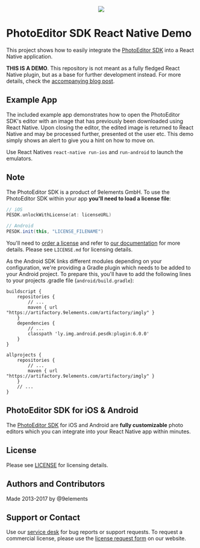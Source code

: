 <p align="center">
  <img src="http://static.photoeditorsdk.com/logo.png" />
</p>

# PhotoEditor SDK React Native Demo
This project shows how to easily integrate the [PhotoEditor SDK](https://www.photoeditorsdk.com/?utm_campaign=Projects&utm_source=Github&utm_medium=Side_Projects&utm_content=React-Native-Demo) into a React Native application. 

**THIS IS A DEMO**. This repository is not meant as a fully fledged React Native plugin, but as a base for further development instead. For more details, check the [accompanying blog post](https://blog.photoeditorsdk.com/photoeditor-sdk-react-native-15179c589a55#.s6c81ua7w).

## Example App
The included example app demonstrates how to open the PhotoEditor SDK's editor with an image that has previously been downloaded using React Native. Upon closing the editor, the edited image is returned to React Native and may be processed further, presented ot the user etc. This demo simply shows an alert to give you a hint on how to move on.

Use React Natives `react-native run-ios` and `run-android` to launch the emulators.

## Note
The PhotoEditor SDK is a product of 9elements GmbH. 
To use the PhotoEditor SDK within your app **you'll need to load a license file**:

```swift
// iOS
PESDK.unlockWithLicense(at: licenseURL)
```

```java
// Android
PESDK.init(this, "LICENSE_FILENAME")
```

You'll need to [order a license](https://www.photoeditorsdk.com/pricing#contact/?utm_campaign=Projects&utm_source=Github&utm_medium=Side_Projects&utm_content=React-Native-Demo) and refer to [our documentation](https://docs.photoeditorsdk.com?utm_campaign=Projects&utm_source=Github&utm_medium=Side_Projects&utm_content=React-Native-Demo) for more details. Please see `LICENSE.md` for licensing details.

As the Android SDK links different modules depending on your configuration, we're providing a Gradle plugin which needs to be added to your Android project. To prepare this, you'll have to add the following lines to your projects .gradle file (`android/build.gradle`):

 ```
 buildscript {
     repositories {
         // ...
         maven { url "https://artifactory.9elements.com/artifactory/imgly" }
     }
     dependencies {
         // ...
         classpath 'ly.img.android.pesdk:plugin:6.0.0'
     }
 }

 allprojects {
     repositories {
         // ...
         maven { url "https://artifactory.9elements.com/artifactory/imgly" }
     }
     // ...
 }
 ```

## PhotoEditor SDK for iOS & Android
The [PhotoEditor SDK](https://www.photoeditorsdk.com/?utm_campaign=Projects&utm_source=Github&utm_medium=Side_Projects&utm_content=React-Native-Demo) for iOS and Android are **fully customizable** photo editors which you can integrate into your React Native app within minutes.

## License
Please see [LICENSE](https://github.com/imgly/pesdk-react-native-demo/blob/master/LICENSE.md) for licensing details.

## Authors and Contributors
Made 2013-2017 by @9elements

## Support or Contact
Use our [service desk](http://support.photoeditorsdk.com) for bug reports or support requests. To request a commercial license, please use the [license request form](https://www.photoeditorsdk.com/pricing) on our website.


